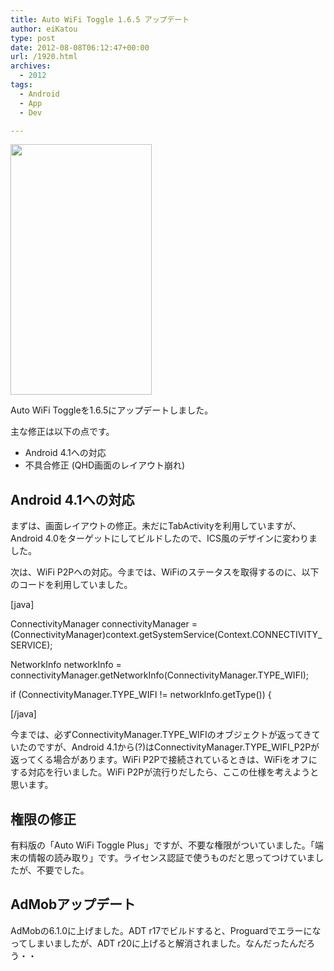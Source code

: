 ```yaml
---
title: Auto WiFi Toggle 1.6.5 アップデート
author: eiKatou
type: post
date: 2012-08-08T06:12:47+00:00
url: /1920.html
archives:
  - 2012
tags:
  - Android
  - App
  - Dev

---
```

[<img src="http://eikatou.net/blog/wp-content/uploads/2012/08/AWT1.6.5.jpg" alt="" title="AWT1.6.5" width="226" height="401" class="alignnone size-full wp-image-1921" srcset="/uploads/2012/08/AWT1.6.5.jpg 226w, /uploads/2012/08/AWT1.6.5-169x300.jpg 169w" sizes="(max-width: 226px) 100vw, 226px" />][1]
  
Auto WiFi Toggleを1.6.5にアップデートしました。

主な修正は以下の点です。

  * Android 4.1への対応
  * 不具合修正 (QHD画面のレイアウト崩れ)

<!--more-->

## Android 4.1への対応

まずは、画面レイアウトの修正。未だにTabActivityを利用していますが、Android 4.0をターゲットにしてビルドしたので、ICS風のデザインに変わりました。

次は、WiFi P2Pへの対応。今までは、WiFiのステータスを取得するのに、以下のコードを利用していました。
  
[java]
  
ConnectivityManager connectivityManager = (ConnectivityManager)context.getSystemService(Context.CONNECTIVITY_SERVICE);
  
NetworkInfo networkInfo = connectivityManager.getNetworkInfo(ConnectivityManager.TYPE_WIFI);
  
if (ConnectivityManager.TYPE_WIFI != networkInfo.getType()) {
  
[/java]

今までは、必ずConnectivityManager.TYPE\_WIFIのオブジェクトが返ってきていたのですが、Android 4.1から(?)はConnectivityManager.TYPE\_WIFI_P2Pが返ってくる場合があります。WiFi P2Pで接続されているときは、WiFiをオフにする対応を行いました。WiFi P2Pが流行りだしたら、ここの仕様を考えようと思います。 

## 権限の修正

有料版の「Auto WiFi Toggle Plus」ですが、不要な権限がついていました。「端末の情報の読み取り」です。ライセンス認証で使うものだと思ってつけていましたが、不要でした。

## AdMobアップデート

AdMobの6.1.0に上げました。ADT r17でビルドすると、Proguardでエラーになってしまいましたが、ADT r20に上げると解消されました。なんだったんだろう・・

 [1]: http://eikatou.net/blog/wp-content/uploads/2012/08/AWT1.6.5.jpg
